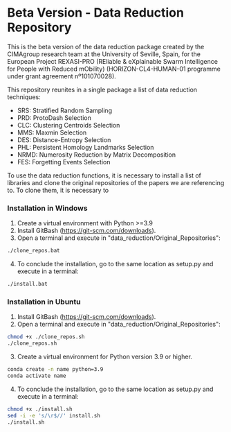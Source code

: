 # Beta Version - Data Reduction Repository

This is the beta version of the data reduction package created by the CIMAgroup research team at the University of Seville, Spain, for the European Project REXASI-PRO (REliable & eXplainable Swarm Intelligence for People with Reduced mObility) (HORIZON-CL4-HUMAN-01 programme under grant agreement nº101070028).

This repository reunites in a single package a list of data reduction techniques:

- SRS: Stratified Random Sampling
- PRD: ProtoDash Selection
- CLC: Clustering Centroids Selection
- MMS: Maxmin Selection
- DES: Distance-Entropy Selection
- PHL: Persistent Homology Landmarks Selection
- NRMD: Numerosity Reduction by Matrix Decomposition
- FES: Forgetting Events Selection

To use the data reduction functions, it is necessary to install a list of libraries and clone the original repositories of the papers we are referencing to. To clone them, it is necessary to 

### Installation in Windows

1. Create a virtual environment with Python >=3.9
2. Install GitBash (https://git-scm.com/downloads).
3. Open a terminal and execute in "data_reduction/Original_Repositories":

```bash
./clone_repos.bat
```
4. To conclude the installation, go to the same location as setup.py and execute in a terminal: 

```bash
./install.bat
```

### Installation in Ubuntu

1. Install GitBash (https://git-scm.com/downloads).
2. Open a terminal and execute in "data_reduction/Original_Repositories":

```bash
chmod +x ./clone_repos.sh
./clone_repos.sh
```

3. Create a virtual environment for Python version 3.9 or higher.

```bash
conda create -n name python=3.9
conda activate name
```

4. To conclude the installation, go to the same location as setup.py and execute in a terminal: 

```bash
chmod +x ./install.sh
sed -i -e 's/\r$//' install.sh
./install.sh
```
